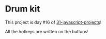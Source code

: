 # Drum kit
This project is day #16 of <a href="https://github.com/grigoryan-m/31-javascript-projects.git">31-javascript-projects</a>!

All the hotkeys are written on the buttons!

